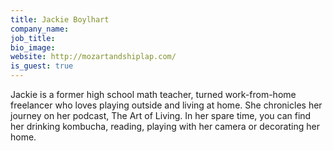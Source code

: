 ```yaml
---
title: Jackie Boylhart
company_name:
job_title:
bio_image:
website: http://mozartandshiplap.com/
is_guest: true
---
```


Jackie is a former high school math teacher, turned work-from-home freelancer who loves playing outside and living at home. She chronicles her journey on her podcast, The Art of Living. In her spare time, you can find her drinking kombucha, reading, playing with her camera or decorating her home.
